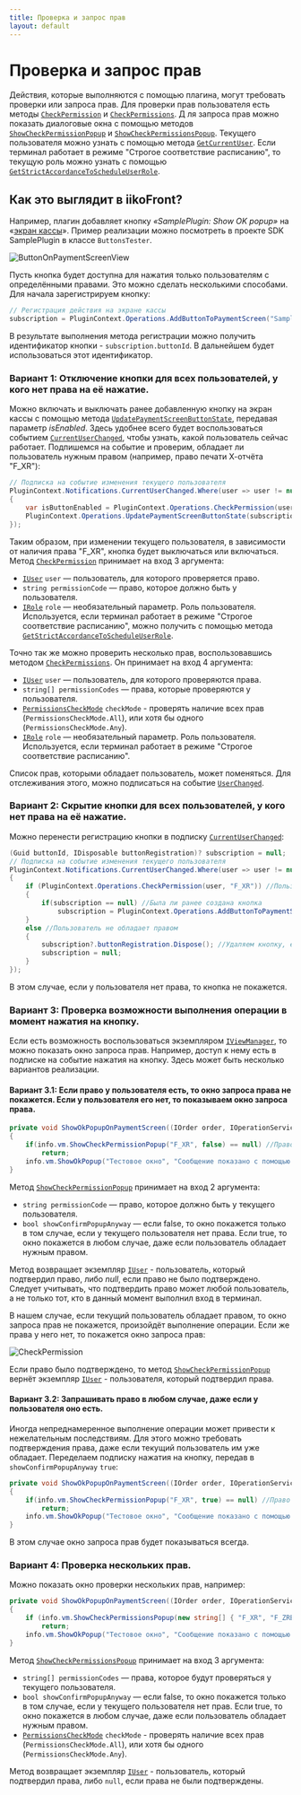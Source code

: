 ```yaml
---
title: Проверка и запрос прав
layout: default
---
```

# Проверка и запрос прав #

Действия, которые выполняются с помощью плагина, могут требовать проверки или запроса прав. 
Для проверки прав пользователя есть методы [`CheckPermission`](https://iiko.github.io/front.api.sdk/v7/html/M_Resto_Front_Api_IOperationService_CheckPermission.htm) и [`CheckPermissions`](https://iiko.github.io/front.api.sdk/v7/html/M_Resto_Front_Api_IOperationService_CheckPermissions.htm). Д
ля запроса прав можно показать диалоговые окна с помощью методов [`ShowCheckPermissionPopup`](https://iiko.github.io/front.api.sdk/v7/html/M_Resto_Front_Api_UI_IViewManager_ShowCheckPermissionPopup.htm) и [`ShowCheckPermissionsPopup`](https://iiko.github.io/front.api.sdk/v7/html/M_Resto_Front_Api_UI_IViewManager_ShowCheckPermissionsPopup.htm). 
Текущего пользователя можно узнать с помощью метода [`GetCurrentUser`](https://iiko.github.io/front.api.sdk/v7/html/M_Resto_Front_Api_IOperationService_GetCurrentUser.htm). 
Если терминал работает в режиме "Строгое соответствие расписанию", то текущую роль можно узнать с помощью [`GetStrictAccordanceToScheduleUserRole`](https://iiko.github.io/front.api.sdk/v7/html/M_Resto_Front_Api_IOperationService_GetStrictAccordanceToScheduleUserRole.htm).

## Как это выглядит в iikoFront?

Например, плагин добавляет кнопку *«SamplePlugin: Show OK popup»* на «[экран кассы](ActionOnPaymentScreenView.html)». 
Пример реализации можно посмотреть в проекте SDK SamplePlugin в классе `ButtonsTester`.

![ButtonOnPaymentScreenView](../../img/actionOnPaymentScreenView/buttonOnPaymentScreen.png)

Пусть кнопка будет доступна для нажатия только пользователям с определёнными правами. 
Это можно сделать несколькими способами. 
Для начала зарегистрируем кнопку:

```cs
// Регистрация действия на экране кассы
subscription = PluginContext.Operations.AddButtonToPaymentScreen("SamplePlugin: Show ok popup", false, true, ShowOkPopupOnPaymentScreen);
``` 

В результате выполнения метода регистрации можно получить идентификатор кнопки - `subscription.buttonId`. 
В дальнейшем будет использоваться этот идентификатор.

### Вариант 1: Отключение кнопки для всех пользователей, у кого нет права на её нажатие.

Можно включать и выключать ранее добавленную кнопку на экран кассы с помощью метода [`UpdatePaymentScreenButtonState`](https://iiko.github.io/front.api.sdk/v7/html/M_Resto_Front_Api_IOperationService_UpdatePaymentScreenButtonState.htm), передавая параметр *isEnabled*. 
Здесь удобнее всего будет воспользоваться событием [`CurrentUserChanged`](https://iiko.github.io/front.api.sdk/v7/html/P_Resto_Front_Api_INotificationService_CurrentUserChanged.htm), чтобы узнать, какой пользователь сейчас работает.
Подпишемся на событие и проверим, обладает ли пользователь нужным правом (например, право печати Х-отчёта "F_XR"):

```cs
// Подписка на событие изменения текущего пользователя
PluginContext.Notifications.CurrentUserChanged.Where(user => user != null).DistinctUntilChanged().Subscribe(user =>
{
    var isButtonEnabled = PluginContext.Operations.CheckPermission(user, "F_XR");
    PluginContext.Operations.UpdatePaymentScreenButtonState(subscription.buttonId, isEnabled: isButtonEnabled);
});
``` 

Таким образом, при изменении текущего пользователя, в зависимости от наличия права "F_XR", кнопка будет выключаться или включаться.
Метод [`CheckPermission`](https://iiko.github.io/front.api.sdk/v7/html/M_Resto_Front_Api_IOperationService_CheckPermission.htm) принимает на вход 3 аргумента:

- [`IUser`](https://iiko.github.io/front.api.sdk/v7/html/T_Resto_Front_Api_Data_Security_IUser.htm) `user` — пользователь, для которого проверяется право.
- `string permissionCode` — право, которое должно быть у пользователя. 
- [`IRole`](https://iiko.github.io/front.api.sdk/v7/html/T_Resto_Front_Api_Data_Security_IRole.htm) `role` — необязательный параметр. Роль пользователя. Используется, если терминал работает в режиме "Строгое соответствие расписанию", можно получить с помощью метода [`GetStrictAccordanceToScheduleUserRole`](https://iiko.github.io/front.api.sdk/v7/html/M_Resto_Front_Api_IOperationService_GetStrictAccordanceToScheduleUserRole.htm).

Точно так же можно проверить несколько прав, воспользовавшись методом [`CheckPermissions`](https://iiko.github.io/front.api.sdk/v7/html/M_Resto_Front_Api_IOperationService_CheckPermissions.htm). Он принимает на вход 4 аргумента:

- [`IUser`](https://iiko.github.io/front.api.sdk/v7/html/T_Resto_Front_Api_Data_Security_IUser.htm) `user` — пользователь, для которого проверяются права.
- `string[] permissionCodes` — права, которые проверяются у пользователя.
- [`PermissionsCheckMode`](https://iiko.github.io/front.api.sdk/v7/html/T_Resto_Front_Api_PermissionsCheckMode.htm) `checkMode` - проверять наличие всех прав (`PermissionsCheckMode.All`), или хотя бы одного (`PermissionsCheckMode.Any`).
- [`IRole`](https://iiko.github.io/front.api.sdk/v7/html/T_Resto_Front_Api_Data_Security_IRole.htm) `role` — необязательный параметр. Роль пользователя. Используется, если терминал работает в режиме "Строгое соответствие расписанию".

Список прав, которыми обладает пользователь, может поменяться. 
Для отслеживания этого, можно подписаться на событие [`UserChanged`](https://iiko.github.io/front.api.sdk/v7/html/P_Resto_Front_Api_INotificationService_UserChanged.htm).

### Вариант 2: Скрытие кнопки для всех пользователей, у кого нет права на её нажатие.

Можно перенести регистрацию кнопки в подписку [`CurrentUserChanged`](https://iiko.github.io/front.api.sdk/v7/html/P_Resto_Front_Api_INotificationService_CurrentUserChanged.htm):

```cs
(Guid buttonId, IDisposable buttonRegistration)? subscription = null;
// Подписка на событие изменения текущего пользователя
PluginContext.Notifications.CurrentUserChanged.Where(user => user != null).DistinctUntilChanged().Subscribe(user =>
{
    if (PluginContext.Operations.CheckPermission(user, "F_XR")) //Пользователь обладает правом
    {
        if(subscription == null) //Была ли ранее создана кнопка
            subscription = PluginContext.Operations.AddButtonToPaymentScreen("SamplePlugin: Show ok popup", false, true, ShowOkPopupOnPaymentScreen);
    }
    else //Пользователь не обладает правом
    {
        subscription?.buttonRegistration.Dispose(); //Удаляем кнопку, если она была создана
        subscription = null;
    }
});
``` 

В этом случае, если у пользователя нет права, то кнопка не покажется.

### Вариант 3: Проверка возможности выполнения операции в момент нажатия на кнопку.

Если есть возможность воспользоваться экземпляром [`IViewManager`](https://iiko.github.io/front.api.sdk/v7/html/T_Resto_Front_Api_UI_IViewManager.htm), то можно показать окно запроса прав. 
Например, доступ к нему есть в подписке на событие нажатия на кнопку. 
Здесь может быть несколько вариантов реализации.

#### Вариант 3.1: Если право у пользователя есть, то окно запроса права не покажется. Если у пользователя его нет, то показываем окно запроса права. 

```cs
private void ShowOkPopupOnPaymentScreen((IOrder order, IOperationService os, IViewManager vm, (Guid buttonId, string caption, bool isChecked, string iconGeometry) state) info)
{
    if(info.vm.ShowCheckPermissionPopup("F_XR", false) == null) //Право не было подтверждено
        return;
    info.vm.ShowOkPopup("Тестовое окно", "Сообщение показано с помощью SamplePlugin.");
}
```

Метод [`ShowCheckPermissionPopup`](https://iiko.github.io/front.api.sdk/v7/html/M_Resto_Front_Api_UI_IViewManager_ShowCheckPermissionPopup.htm) принимает на вход 2 аргумента:

- `string permissionCode` — право, которое должно быть у текущего пользователя.
- `bool showConfirmPopupAnyway` — если false, то окно покажется только в том случае, если у текущего пользователя нет права. Если true, то окно покажется в любом случае, даже если пользователь обладает нужным правом.

Метод возвращает экземпляр [`IUser`](https://iiko.github.io/front.api.sdk/v7/html/T_Resto_Front_Api_Data_Security_IUser.htm) - пользователь, который подтвердил право, либо *null*, если право не было подтверждено. 
Следует учитывать, что подтвердить право может любой пользователь, а не только тот, кто в данный момент выполнил вход в терминал.

В нашем случае, если текущий пользователь обладает правом, то окно запроса прав не покажется, произойдёт выполнение операции. 
Если же права у него нет, то покажется окно запроса прав:

![CheckPermission](../../img/checkingPermissions/checkPermission.png)

Если право было подтверждено, то метод [`ShowCheckPermissionPopup`](https://iiko.github.io/front.api.sdk/v7/html/M_Resto_Front_Api_UI_IViewManager_ShowCheckPermissionPopup.htm) вернёт экземпляр [`IUser`](https://iiko.github.io/front.api.sdk/v7/html/T_Resto_Front_Api_Data_Security_IUser.htm) - пользователя, который подтвердил права.

#### Вариант 3.2: Запрашивать право в любом случае, даже если у пользователя оно есть.

Иногда непреднамеренное выполнение операции может привести к нежелательным последствиям.
Для этого можно требовать подтверждения права, даже если текущий пользователь им уже обладает.
Переделаем подписку нажатия на кнопку, передав в `showConfirmPopupAnyway` `true`:

```cs
private void ShowOkPopupOnPaymentScreen((IOrder order, IOperationService os, IViewManager vm, (Guid buttonId, string caption, bool isChecked, string iconGeometry) state) info)
{
    if(info.vm.ShowCheckPermissionPopup("F_XR", true) == null) //Право не было подтверждено
        return;
    info.vm.ShowOkPopup("Тестовое окно", "Сообщение показано с помощью SamplePlugin.");
}
```

В этом случае окно запроса прав будет показываться всегда.

### Вариант 4: Проверка нескольких прав.

Можно показать окно проверки нескольких прав, например:

```cs
private void ShowOkPopupOnPaymentScreen((IOrder order, IOperationService os, IViewManager vm, (Guid buttonId, string caption, bool isChecked, string iconGeometry) state) info)
{
    if (info.vm.ShowCheckPermissionsPopup(new string[] { "F_XR", "F_ZREP" }, false, PermissionsCheckMode.Any) == null) //Права не были подтверждены
        return;
    info.vm.ShowOkPopup("Тестовое окно", "Сообщение показано с помощью SamplePlugin.");
}
```

Метод [`ShowCheckPermissionsPopup`](https://iiko.github.io/front.api.sdk/v7/html/M_Resto_Front_Api_UI_IViewManager_ShowCheckPermissionsPopup.htm) принимает на вход 3 аргумента:

- `string[] permissionCodes` — права, которое будут проверяться у текущего пользователя.
- `bool showConfirmPopupAnyway` — если false, то окно покажется только в том случае, если у текущего пользователя нет прав. Если true, то окно покажется в любом случае, даже если пользователь обладает нужным правом.
- [`PermissionsCheckMode`](https://iiko.github.io/front.api.sdk/v7/html/T_Resto_Front_Api_PermissionsCheckMode.htm) `checkMode` - проверять наличие всех прав (`PermissionsCheckMode.All`), или хотя бы одного (`PermissionsCheckMode.Any`).

Метод возвращает экземпляр [`IUser`](https://iiko.github.io/front.api.sdk/v7/html/T_Resto_Front_Api_Data_Security_IUser.htm) - пользователь, который подтвердил права, либо `null`, если права не были подтверждены.